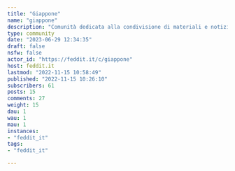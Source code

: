 ```yaml
---
title: "Giappone" 
name: "giappone"
description: "Comunità dedicata alla condivisione di materiali e notizie utili ad approfondire la conoscenza della cultura, della filosofia e della lingua giapponese.Valgono le regole dell'istanza "
type: community
date: "2023-06-29 12:34:35"
draft: false
nsfw: false
actor_id: "https://feddit.it/c/giappone"
host: feddit.it
lastmod: "2022-11-15 10:58:49"
published: "2022-11-15 10:26:10"
subscribers: 61
posts: 15
comments: 27
weight: 15
dau: 1
wau: 1
mau: 1
instances:
- "feddit_it"
tags: 
- "feddit_it"

---
```

